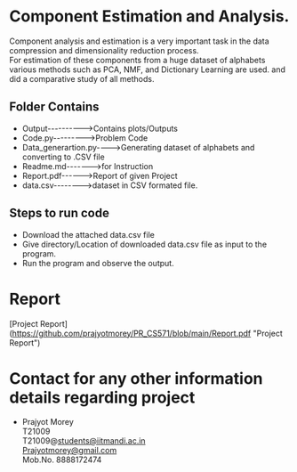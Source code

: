 # Component Estimation and Analysis.

Component analysis and estimation is a very important task in the data compression and dimensionality reduction process.\
For estimation of these components from a huge dataset of alphabets various methods such as PCA, NMF, and Dictionary Learning are used. and did a comparative study of all methods.



## Folder Contains
   
   * Output---------->Contains plots/Outputs
   * Code.py--------->Problem Code
   * Data_generartion.py---->Generating dataset of alphabets and converting to .CSV file
   * Readme.md------->for Instruction
   * Report.pdf------>Report of given Project
   * data.csv-------->dataset in CSV formated file.



## Steps to run code
* Download the attached data.csv file
* Give directory/Location of downloaded data.csv file as input to the program.
* Run the program and observe the output.





# Report
[Project Report] (https://github.com/prajyotmorey/PR_CS571/blob/main/Report.pdf "Project Report")



# Contact for any other information details regarding project

   * Prajyot Morey\
     T21009\
     T21009@students@iitmandi.ac.in\
     Prajyotmorey@gmail.com\
     Mob.No. 8888172474
